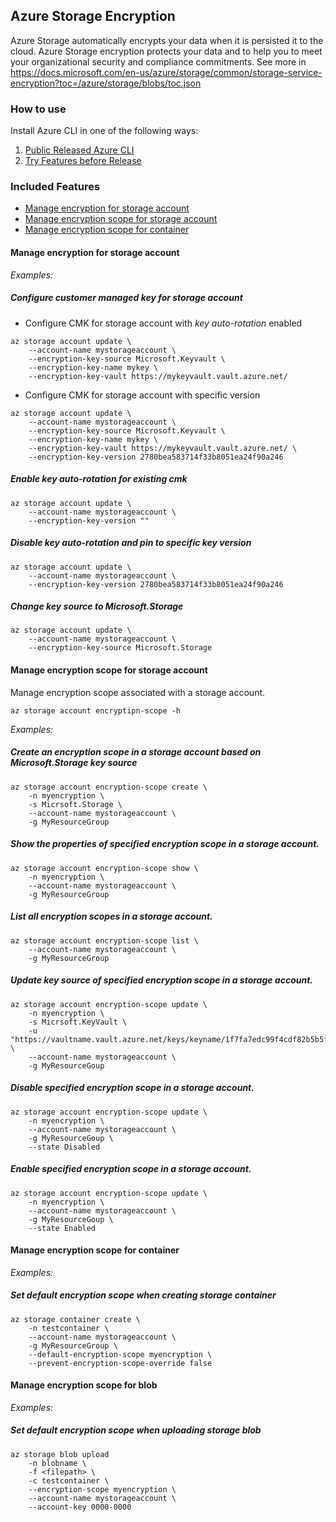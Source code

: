 ## Azure Storage Encryption
Azure Storage automatically encrypts your data when it is persisted it to the cloud. Azure Storage encryption protects your data and to help you to meet your organizational security and compliance commitments. 
See more in
https://docs.microsoft.com/en-us/azure/storage/common/storage-service-encryption?toc=/azure/storage/blobs/toc.json

### How to use ###
Install Azure CLI in one of the following ways:
1. [Public Released Azure CLI](https://docs.microsoft.com/en-us/cli/azure/install-azure-cli)
2. [Try Features before Release](https://github.com/Azure/azure-cli/blob/dev/doc/try_new_features_before_release.md)

### Included Features
- [Manage encryption for storage account](#Manage-encryption-for-storage-account)
- [Manage encryption scope for storage account](#Manage-encryption-scope-for-storage-account)
- [Manage encryption scope for container](#Manage-encryption-scope-for-container)

#### Manage encryption for storage account

*Examples:*
##### Configure customer managed key for storage account
- Configure CMK for storage account with *key auto-rotation* enabled
```
az storage account update \
    --account-name mystorageaccount \
    --encryption-key-source Microsoft.Keyvault \
    --encryption-key-name mykey \
    --encryption-key-vault https://mykeyvault.vault.azure.net/
```

- Configure CMK for storage account with specific version
```
az storage account update \
    --account-name mystorageaccount \
    --encryption-key-source Microsoft.Keyvault \
    --encryption-key-name mykey \
    --encryption-key-vault https://mykeyvault.vault.azure.net/ \
    --encryption-key-version 2780bea583714f33b8051ea24f90a246
```

##### Enable key auto-rotation for existing cmk
```
az storage account update \
    --account-name mystorageaccount \
    --encryption-key-version ""
```

##### Disable key auto-rotation and pin to specific key version
```
az storage account update \
    --account-name mystorageaccount \
    --encryption-key-version 2780bea583714f33b8051ea24f90a246
```

##### Change key source to Microsoft.Storage
```
az storage account update \
    --account-name mystorageaccount \
    --encryption-key-source Microsoft.Storage
```


#### Manage encryption scope for storage account
Manage encryption scope associated with a storage account.
```
az storage account encryptipn-scope -h
```

*Examples:*
##### Create an encryption scope in a storage account based on Microsoft.Storage key source
```
az storage account encryption-scope create \
    -n myencryption \
    -s Micrsoft.Storage \
    --account-name mystorageaccount \
    -g MyResourceGroup
```

##### Show the properties of specified encryption scope in a storage account.
```
az storage account encryption-scope show \
    -n myencryption \
    --account-name mystorageaccount \
    -g MyResourceGroup
```

##### List all encryption scopes in a storage account.
```
az storage account encryption-scope list \
    --account-name mystorageaccount \
    -g MyResourceGroup
```

##### Update key source of specified encryption scope in a storage account.
```
az storage account encryption-scope update \
    -n myencryption \
    -s Micrsoft.KeyVault \
    -u "https://vaultname.vault.azure.net/keys/keyname/1f7fa7edc99f4cdf82b5b5f32f2a50a7" \
    --account-name mystorageaccount \
    -g MyResourceGoup
```

##### Disable specified encryption scope in a storage account.
```
az storage account encryption-scope update \
    -n myencryption \
    --account-name mystorageaccount \
    -g MyResourceGoup \
    --state Disabled
```

##### Enable specified encryption scope in a storage account.
```
az storage account encryption-scope update \
    -n myencryption \
    --account-name mystorageaccount \
    -g MyResourceGoup \
    --state Enabled
```

#### Manage encryption scope for container

*Examples:*
##### Set default encryption scope when creating storage container
```
az storage container create \
    -n testcontainer \
    --account-name mystorageaccount \
    -g MyResourceGroup \
    --default-encryption-scope myencryption \
    --prevent-encryption-scope-override false
```

#### Manage encryption scope for blob

*Examples:*
##### Set default encryption scope when uploading storage blob
```
az storage blob upload
    -n blobname \
    -f <filepath> \
    -c testcontainer \
    --encryption-scope myencryption \
    --account-name mystorageaccount \
    --account-key 0000-0000
```
